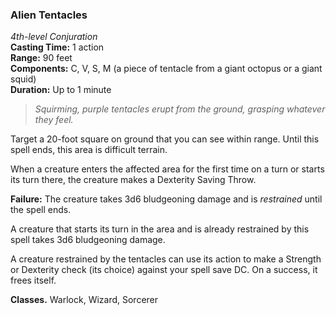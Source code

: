 ### Alien Tentacles
*4th-level Conjuration*  
**Casting Time:** 1 action  
**Range:** 90 feet  
**Components:** C, V, S, M (a piece of tentacle from a giant octopus or a giant squid)  
**Duration:** Up to 1 minute  

> *Squirming, purple tentacles erupt from the ground, grasping whatever they feel.*

Target a 20-foot square on ground that you can see within range. Until this spell ends, this area is difficult terrain.

When a creature enters the affected area for the first time on a turn or starts its turn there, the creature makes a Dexterity Saving Throw.

**Failure:** The creature takes 3d6 bludgeoning damage and is *restrained* until the spell ends. 

A creature that starts its turn in the area and is already restrained by this spell takes 3d6 bludgeoning damage.

A creature restrained by the tentacles can use its action to make a Strength or Dexterity check (its choice) against your spell save DC. On a success, it frees itself.

**Classes.** Warlock, Wizard, Sorcerer